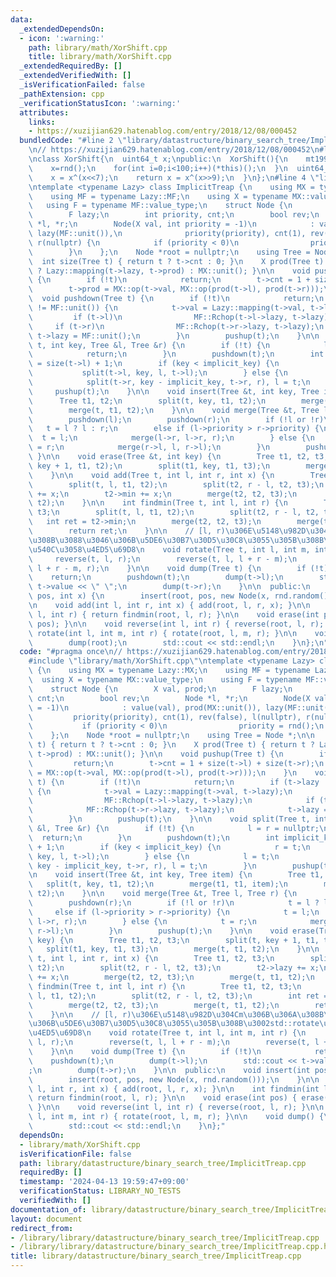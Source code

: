 ```yaml
---
data:
  _extendedDependsOn:
  - icon: ':warning:'
    path: library/math/XorShift.cpp
    title: library/math/XorShift.cpp
  _extendedRequiredBy: []
  _extendedVerifiedWith: []
  _isVerificationFailed: false
  _pathExtension: cpp
  _verificationStatusIcon: ':warning:'
  attributes:
    links:
    - https://xuzijian629.hatenablog.com/entry/2018/12/08/000452
  bundledCode: "#line 2 \"library/datastructure/binary_search_tree/ImplicitTreap.cpp\"\
    \n// https://xuzijian629.hatenablog.com/entry/2018/12/08/000452\n#line 1 \"library/math/XorShift.cpp\"\
    \nclass XorShift{\n  uint64_t x;\npublic:\n  XorShift(){\n    mt19937 rnd(chrono::steady_clock::now().time_since_epoch().count());\n\
    \    x=rnd();\n    for(int i=0;i<100;i++)(*this)();\n  }\n  uint64_t operator()(){\n\
    \    x = x^(x<<7);\n    return x = x^(x>>9);\n  }\n};\n#line 4 \"library/datastructure/binary_search_tree/ImplicitTreap.cpp\"\
    \ntemplate <typename Lazy> class ImplicitTreap {\n    using MX = typename Lazy::MX;\n\
    \    using MF = typename Lazy::MF;\n    using X = typename MX::value_type;\n \
    \   using F = typename MF::value_type;\n    struct Node {\n        X val, prod;\n\
    \        F lazy;\n        int priority, cnt;\n        bool rev;\n        Node\
    \ *l, *r;\n        Node(X val, int priority = -1)\n            : value(val), prod(MX::unit()),\
    \ lazy(MF::unit()),\n              priority(priority), cnt(1), rev(false), l(nullptr),\
    \ r(nullptr) {\n            if (priority < 0)\n                priority = rnd();\n\
    \        }\n    };\n    Node *root = nullptr;\n    using Tree = Node *;\n\n  \
    \  int size(Tree t) { return t ? t->cnt : 0; }\n    X prod(Tree t) { return t\
    \ ? Lazy::mapping(t->lazy, t->prod) : MX::unit(); }\n\n    void pushup(Tree t)\
    \ {\n        if (!t)\n            return;\n        t->cnt = 1 + size(t->l) + size(t->r);\n\
    \        t->prod = MX::op(t->val, MX::op(prod(t->l), prod(t->r)));\n    }\n  \
    \  void pushdown(Tree t) {\n        if (!t)\n            return;\n        if (t->lazy\
    \ != MF::unit()) {\n            t->val = Lazy::mapping(t->val, t->lazy);\n   \
    \         if (t->l)\n                MF::Rchop(t->l->lazy, t->lazy);\n       \
    \     if (t->r)\n                MF::Rchop(t->r->lazy, t->lazy);\n           \
    \ t->lazy = MF::unit();\n        }\n        pushup(t);\n    }\n\n    void split(Tree\
    \ t, int key, Tree &l, Tree &r) {\n        if (!t) {\n            l = r = nullptr;\n\
    \            return;\n        }\n        pushdown(t);\n        int implicit_key\
    \ = size(t->l) + 1;\n        if (key < implicit_key) {\n            r = t;\n \
    \           split(t->l, key, l, t->l);\n        } else {\n            l = t;\n\
    \            split(t->r, key - implicit_key, t->r, r), l = t;\n        }\n   \
    \     pushup(t);\n    }\n\n    void insert(Tree &t, int key, Tree item) {\n  \
    \      Tree t1, t2;\n        split(t, key, t1, t2);\n        merge(t1, t1, item);\n\
    \        merge(t, t1, t2);\n    }\n\n    void merge(Tree &t, Tree l, Tree r) {\n\
    \        pushdown(l);\n        pushdown(r);\n        if (!l or !r)\n         \
    \   t = l ? l : r;\n        else if (l->priority > r->priority) {\n          \
    \  t = l;\n            merge(l->r, l->r, r);\n        } else {\n            t\
    \ = r;\n            merge(r->l, l, r->l);\n        }\n        pushup(t);\n   \
    \ }\n\n    void erase(Tree &t, int key) {\n        Tree t1, t2, t3;\n        split(t,\
    \ key + 1, t1, t2);\n        split(t1, key, t1, t3);\n        merge(t, t1, t2);\n\
    \    }\n\n    void add(Tree t, int l, int r, int x) {\n        Tree t1, t2, t3;\n\
    \        split(t, l, t1, t2);\n        split(t2, r - l, t2, t3);\n        t2->lazy\
    \ += x;\n        t2->min += x;\n        merge(t2, t2, t3);\n        merge(t, t1,\
    \ t2);\n    }\n\n    int findmin(Tree t, int l, int r) {\n        Tree t1, t2,\
    \ t3;\n        split(t, l, t1, t2);\n        split(t2, r - l, t2, t3);\n     \
    \   int ret = t2->min;\n        merge(t2, t2, t3);\n        merge(t, t1, t2);\n\
    \        return ret;\n    }\n\n    // [l, r)\u306E\u5148\u982D\u304Cm\u306B\u306A\
    \u308B\u3088\u3046\u306B\u5DE6\u30B7\u30D5\u30C8\u3055\u305B\u308B\u3002std::rotate\u3068\
    \u540C\u3058\u4ED5\u69D8\n    void rotate(Tree t, int l, int m, int r) {\n   \
    \     reverse(t, l, r);\n        reverse(t, l, l + r - m);\n        reverse(t,\
    \ l + r - m, r);\n    }\n\n    void dump(Tree t) {\n        if (!t)\n        \
    \    return;\n        pushdown(t);\n        dump(t->l);\n        std::cout <<\
    \ t->value << \" \";\n        dump(t->r);\n    }\n\n  public:\n    void insert(int\
    \ pos, int x) {\n        insert(root, pos, new Node(x, rnd.random()));\n    }\n\
    \n    void add(int l, int r, int x) { add(root, l, r, x); }\n\n    int findmin(int\
    \ l, int r) { return findmin(root, l, r); }\n\n    void erase(int pos) { erase(root,\
    \ pos); }\n\n    void reverse(int l, int r) { reverse(root, l, r); }\n\n    void\
    \ rotate(int l, int m, int r) { rotate(root, l, m, r); }\n\n    void dump() {\n\
    \        dump(root);\n        std::cout << std::endl;\n    }\n};\n"
  code: "#pragma once\n// https://xuzijian629.hatenablog.com/entry/2018/12/08/000452\n\
    #include \"library/math/XorShift.cpp\"\ntemplate <typename Lazy> class ImplicitTreap\
    \ {\n    using MX = typename Lazy::MX;\n    using MF = typename Lazy::MF;\n  \
    \  using X = typename MX::value_type;\n    using F = typename MF::value_type;\n\
    \    struct Node {\n        X val, prod;\n        F lazy;\n        int priority,\
    \ cnt;\n        bool rev;\n        Node *l, *r;\n        Node(X val, int priority\
    \ = -1)\n            : value(val), prod(MX::unit()), lazy(MF::unit()),\n     \
    \         priority(priority), cnt(1), rev(false), l(nullptr), r(nullptr) {\n \
    \           if (priority < 0)\n                priority = rnd();\n        }\n\
    \    };\n    Node *root = nullptr;\n    using Tree = Node *;\n\n    int size(Tree\
    \ t) { return t ? t->cnt : 0; }\n    X prod(Tree t) { return t ? Lazy::mapping(t->lazy,\
    \ t->prod) : MX::unit(); }\n\n    void pushup(Tree t) {\n        if (!t)\n   \
    \         return;\n        t->cnt = 1 + size(t->l) + size(t->r);\n        t->prod\
    \ = MX::op(t->val, MX::op(prod(t->l), prod(t->r)));\n    }\n    void pushdown(Tree\
    \ t) {\n        if (!t)\n            return;\n        if (t->lazy != MF::unit())\
    \ {\n            t->val = Lazy::mapping(t->val, t->lazy);\n            if (t->l)\n\
    \                MF::Rchop(t->l->lazy, t->lazy);\n            if (t->r)\n    \
    \            MF::Rchop(t->r->lazy, t->lazy);\n            t->lazy = MF::unit();\n\
    \        }\n        pushup(t);\n    }\n\n    void split(Tree t, int key, Tree\
    \ &l, Tree &r) {\n        if (!t) {\n            l = r = nullptr;\n          \
    \  return;\n        }\n        pushdown(t);\n        int implicit_key = size(t->l)\
    \ + 1;\n        if (key < implicit_key) {\n            r = t;\n            split(t->l,\
    \ key, l, t->l);\n        } else {\n            l = t;\n            split(t->r,\
    \ key - implicit_key, t->r, r), l = t;\n        }\n        pushup(t);\n    }\n\
    \n    void insert(Tree &t, int key, Tree item) {\n        Tree t1, t2;\n     \
    \   split(t, key, t1, t2);\n        merge(t1, t1, item);\n        merge(t, t1,\
    \ t2);\n    }\n\n    void merge(Tree &t, Tree l, Tree r) {\n        pushdown(l);\n\
    \        pushdown(r);\n        if (!l or !r)\n            t = l ? l : r;\n   \
    \     else if (l->priority > r->priority) {\n            t = l;\n            merge(l->r,\
    \ l->r, r);\n        } else {\n            t = r;\n            merge(r->l, l,\
    \ r->l);\n        }\n        pushup(t);\n    }\n\n    void erase(Tree &t, int\
    \ key) {\n        Tree t1, t2, t3;\n        split(t, key + 1, t1, t2);\n     \
    \   split(t1, key, t1, t3);\n        merge(t, t1, t2);\n    }\n\n    void add(Tree\
    \ t, int l, int r, int x) {\n        Tree t1, t2, t3;\n        split(t, l, t1,\
    \ t2);\n        split(t2, r - l, t2, t3);\n        t2->lazy += x;\n        t2->min\
    \ += x;\n        merge(t2, t2, t3);\n        merge(t, t1, t2);\n    }\n\n    int\
    \ findmin(Tree t, int l, int r) {\n        Tree t1, t2, t3;\n        split(t,\
    \ l, t1, t2);\n        split(t2, r - l, t2, t3);\n        int ret = t2->min;\n\
    \        merge(t2, t2, t3);\n        merge(t, t1, t2);\n        return ret;\n\
    \    }\n\n    // [l, r)\u306E\u5148\u982D\u304Cm\u306B\u306A\u308B\u3088\u3046\
    \u306B\u5DE6\u30B7\u30D5\u30C8\u3055\u305B\u308B\u3002std::rotate\u3068\u540C\u3058\
    \u4ED5\u69D8\n    void rotate(Tree t, int l, int m, int r) {\n        reverse(t,\
    \ l, r);\n        reverse(t, l, l + r - m);\n        reverse(t, l + r - m, r);\n\
    \    }\n\n    void dump(Tree t) {\n        if (!t)\n            return;\n    \
    \    pushdown(t);\n        dump(t->l);\n        std::cout << t->value << \" \"\
    ;\n        dump(t->r);\n    }\n\n  public:\n    void insert(int pos, int x) {\n\
    \        insert(root, pos, new Node(x, rnd.random()));\n    }\n\n    void add(int\
    \ l, int r, int x) { add(root, l, r, x); }\n\n    int findmin(int l, int r) {\
    \ return findmin(root, l, r); }\n\n    void erase(int pos) { erase(root, pos);\
    \ }\n\n    void reverse(int l, int r) { reverse(root, l, r); }\n\n    void rotate(int\
    \ l, int m, int r) { rotate(root, l, m, r); }\n\n    void dump() {\n        dump(root);\n\
    \        std::cout << std::endl;\n    }\n};"
  dependsOn:
  - library/math/XorShift.cpp
  isVerificationFile: false
  path: library/datastructure/binary_search_tree/ImplicitTreap.cpp
  requiredBy: []
  timestamp: '2024-04-13 19:59:47+09:00'
  verificationStatus: LIBRARY_NO_TESTS
  verifiedWith: []
documentation_of: library/datastructure/binary_search_tree/ImplicitTreap.cpp
layout: document
redirect_from:
- /library/library/datastructure/binary_search_tree/ImplicitTreap.cpp
- /library/library/datastructure/binary_search_tree/ImplicitTreap.cpp.html
title: library/datastructure/binary_search_tree/ImplicitTreap.cpp
---
```

